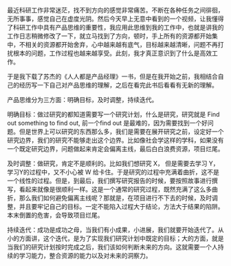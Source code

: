 最近科研工作非常迷茫，找不到方向的感觉非常痛苦。不断在各种任务之间徘徊，无所事事，感觉自己在虚度光阴。然后今天早上无意中看到的一个视频，让我懂得了科研工作中具有产品思维的重要性，我应用此思维到我的工作中，也就是讲我的工作日志稍微修改了一下，就立马找到了方向，顿时，手上所有的资源都开始集中，不相关的资源都开始舍弃，心中越来越有底气，目标越来越清晰，问题不再打扰根本的问题，工作过程也越来越享受。此刻，我才真正意识到了什么是高效工作。

于是我下载了苏杰的《人人都是产品经理》一书，但是在我开始之前，我相结合自己的经历写一下自己对产品思维的理解，之后在看完此书后看看有无新的理解。

产品思维分为三方面：明确目标，及时调整，持续迭代。

明确目标：做过研究的都知道需要写一个研究计划，什么是研究，研究就是 Find out something to find out, 前一个find out 是最难的，因为需要找到一个好问题。但是世界上可以研究的东西那么多，我们是需要在展开研究之前，设定好一个研究边界，我们的研究不能够走出这个边界。比如像社会学这样的学科，如果没有一个既定研究边界，问题做起来肯定会偏离主线，最后白白浪费资源，项目烂尾。

及时调整：做研究，肯定不是顺利的。比如我们想研究 X， 但是需要去学习 Y， 学习Y的过程中，又不小心被 W 给卡住。于是研究的过程中充满着曲折，这不是一个线性的过程。但是，到最后，我们撰写研究报告的时候，要按照故事进行撰写，看起来就像是很顺利一样。这是一个通常的研究过程，既然充满了这么多曲折，那么我们如何避免偏离主线呢？那就是，在项目进行不下去的时候，及时调整，并且要牢记自己的目标。一定不能陷入过程大于结论，方法大于结果的陷阱。本末倒置的危害，会导致项目烂尾。

持续迭代：成功是成功之母，当我们有小成果，小进展，我们就要开始迭代了。从小的方面讲，这个迭代，是为了实现我们研究计划中既定的目标；大的方面，就是当我们的研究计划按时完成之后，我们该如何判断未来的方向。这就需要一个人持续的学习能力，整合资源的能力以及对未来的洞察力。
